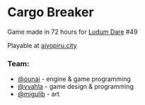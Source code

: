 # Cargo Breaker

Game made in 72 hours for [Ludum Dare](https://ldjam.com) #49

Playable at [aivopiru.city](https://aivopiru.city)

### Team:
- [@ounai](https://github.com/ounai) - engine & game programming
- [@vvahla](https://github.com/vvahla) - game design & programming
- [@migulib](https://github.com/migulib) - art
